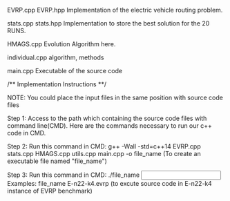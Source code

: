 EVRP.cpp EVRP.hpp
Implementation of the electric vehicle routing problem. 

stats.cpp stats.hpp
Implementation to store the best solution for the 20 RUNS. 

HMAGS.cpp
Evolution Algorithm here.

individual.cpp
algorithm, methods

main.cpp 
Executable of the source code

/** Implementation Instructions **/ 

NOTE: You could place the input files in the same position with source code files

Step 1: Access to the path which containing the source code files with command line(CMD). 
Here are the commands necessary to run our c++ code in CMD.

Step 2: Run this command in CMD: g++ -Wall -std=c++14 EVRP.cpp stats.cpp HMAGS.cpp utils.cpp main.cpp -o file_name
(To create an executable file named "file_name")

Step 3: Run this command in CMD: ./file_name <input instance name> 
Examples: file_name E-n22-k4.evrp
(to excute source code in E-n22-k4 instance of EVRP benchmark)
